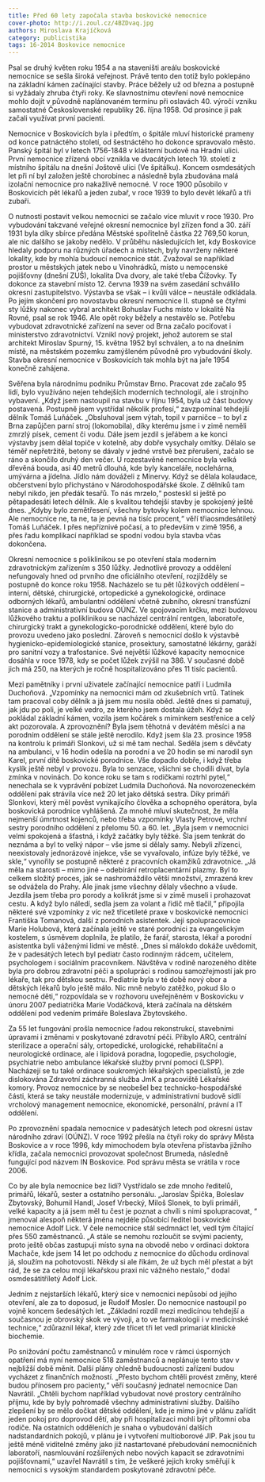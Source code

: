 ```yaml
---
title: Před 60 lety započala stavba boskovické nemocnice
cover-photo: http://i.zoul.cz/4BZDvaq.jpg
authors: Miroslava Krajíčková
category: publicistika
tags: 16-2014 Boskovice nemocnice
---
```

Psal se druhý květen roku 1954 a na staveništi areálu boskovické nemocnice se sešla široká veřejnost. Právě tento den totiž bylo poklepáno na základní kámen začínající stavby. Práce běžely už od března a postupně si vyžádaly zhruba čtyři roky. Ke slavnostnímu otevření nové nemocnice mohlo dojít v původně naplánovaném termínu při oslavách 40. výročí vzniku samostatné Československé republiky 26. října 1958. Od prosince ji pak začali využívat první pacienti.

Nemocnice v Boskovicích byla i předtím, o špitále mluví historické prameny od konce patnáctého století, od šestnáctého ho dokonce spravovalo město. Panský špitál byl v letech 1756-1848 v klášterní budově na Hradní ulici. První nemocnice zřízená obcí vznikla ve dvacátých letech 19. století z místního špitálu na dnešní Joštově ulici (Ve špitálku). Koncem osmdesátých let při ní byl založen ještě chorobinec a následně byla zbudována malá izolační nemocnice pro nakažlivě nemocné. V roce 1900 působilo v Boskovicích pět lékařů a jeden zubař, v roce 1939 to bylo devět lékařů a tři zubaři.

O nutnosti postavit velkou nemocnici se začalo více mluvit v roce 1930. Pro vybudování takzvané veřejné okresní nemocnice byl zřízen fond a 30. září 1931 byla díky sbírce předána Městské spořitelně částka 22 769,50 korun, ale nic dalšího se jakoby nedělo. V průběhu následujících let, kdy Boskovice hledaly podporu na různých úřadech a místech, byly navrženy některé lokality, kde by mohla budoucí nemocnice stát. Zvažoval se například prostor u městských jatek nebo u Vinohrádků, místo u nemocenské pojišťovny (dnešní ZUŠ), lokalita Dva dvory, ale také třeba Čížovky. Ty dokonce za stavební místo 12. června 1939 na svém zasedání schválilo okresní zastupitelstvo. Výstavba se však – i kvůli válce – neustále odkládala. Po jejím skončení pro novostavbu okresní nemocnice II. stupně se čtyřmi sty lůžky nakonec vybral architekt Bohuslav Fuchs místo v lokalitě Na Rovné, psal se rok 1946. Ale opět roky běžely a nestavělo se. Potřebu vybudovat zdravotnické zařízení na sever od Brna začalo pociťovat i ministerstvo zdravotnictví. Vznikl nový projekt, jehož autorem se stal architekt Miroslav Spurný, 15. května 1952 byl schválen, a to na dnešním místě, na městském pozemku zamýšleném původně pro vybudování školy. Stavba okresní nemocnice v Boskovicích tak mohla být na jaře 1954 konečně zahájena.

Svěřena byla národnímu podniku Průmstav Brno. Pracovat zde začalo 95 lidí, bylo využíváno nejen tehdejších moderních technologií, ale i strojního vybavení. „Když jsem nastoupil na stavbu v říjnu 1954, byla už část budovy postavená. Postupně jsem vystřídal několik profesí,“ zavzpomínal tehdejší dělník Tomáš Luňáček. „Obsluhoval jsem výtah, topil v parničce – to byl z Brna zapůjčen parní stroj (lokomobila), díky kterému jsme i v zimě neměli zmrzlý písek, cement či vodu. Dále jsem jezdil s jeřábem a ke konci výstavby jsem dělal topiče v kotelně, aby dobře vysychaly omítky. Dělalo se téměř nepřetržitě, betony se dávaly v jedné vrstvě bez přerušení, začalo se ráno a skončilo druhý den večer. U rozestavěné nemocnice byla velká dřevěná bouda, asi 40 metrů dlouhá, kde byly kanceláře, noclehárna, umývárna a jídelna. Jídlo nám dováželi z Minervy. Když se dělala kolaudace, občerstvení bylo přichystáno v Národohospodářské škole. Z dělníků tam nebyl nikdo, jen předák tesařů. To nás mrzelo,“ posteskl si ještě po pětapadesáti letech dělník. Ale s kvalitou tehdejší stavby je spokojený ještě dnes. „Kdyby bylo zemětřesení, všechny bytovky kolem nemocnice lehnou. Ale nemocnice ne, ta ne, ta je pevná na tisíc procent,“ věří třiaosmdesátiletý Tomáš Luňáček. I přes nepříznivé počasí, a to především v zimě 1956, a přes řadu komplikací například se spodní vodou byla stavba včas dokončena.

Okresní nemocnice s poliklinikou se po otevření stala moderním zdravotnickým zařízením s 350 lůžky. Jednotlivé provozy a oddělení nefungovaly hned od prvního dne oficiálního otevření, rozjížděly se postupně do konce roku 1958. Nacházelo se tu pět lůžkových oddělení – interní, dětské, chirurgické, ortopedické a gynekologické, ordinace odborných lékařů, ambulantní oddělení včetně zubního, okresní transfúzní stanice a administrativní budova OÚNZ. Ve spojovacím krčku, mezi budovou lůžkového traktu a poliklinikou se nacházel centrální rentgen, laboratoře, chirurgický trakt a gynekologicko-porodnické oddělení, které bylo do provozu uvedeno jako poslední. Zároveň s nemocnicí došlo k výstavbě hygienicko-epidemiologické stanice, prosektury, samostatné lékárny, garáží pro sanitní vozy a trafostanice. Své největší lůžkové kapacity nemocnice dosáhla v roce 1978, kdy se počet lůžek zvýšil na 386. V současné době jich má 250, na kterých je ročně hospitalizováno přes 11 tisíc pacientů.

Mezi pamětníky i první uživatele začínající nemocnice patří i Ludmila Duchoňová. „Vzpomínky na nemocnici mám od zkušebních vrtů. Tatínek tam pracoval coby dělník a já jsem mu nosila oběd. Ještě dnes si pamatuji, jak jdu po poli, je velké vedro, ze kterého jsem dostala úžeh. Když se pokládal základní kámen, vozila jsem kočárek s miminkem sestřenice a celý akt pozorovala. A zprovoznění? Byla jsem těhotná v devátém měsíci a na porodním oddělení se stále ještě nerodilo. Když jsem šla 23. prosince 1958 na kontrolu k primáři Slonkovi, už si mě tam nechal. Seděla jsem s děvčaty na ambulanci, v 16 hodin odešla na porodní a ve 20 hodin se mi narodil syn Karel, první dítě boskovické porodnice. Vše dopadlo dobře, i když třeba kyslík ještě nebyl v provozu. Byla to senzace, všichni se chodili dívat, byla zmínka v novinách. Do konce roku se tam s rodičkami roztrhl pytel,“ nenechala se k vyprávění pobízet Ludmila Duchoňová. Na novorozeneckém oddělení pak strávila více než 20 let jako dětská sestra. Díky primáři Slonkovi, který měl pověst vynikajícího člověka a schopného operátora, byla boskovická porodnice vyhlášená. Za mnohé mluví skutečnost, že měla nejmenší úmrtnost kojenců, nebo třeba vzpomínky Vlasty Petrové, vrchní sestry porodního oddělení z přelomu 50. a 60. let. „Byla jsem v nemocnici velmi spokojená a šťastná, i když začátky byly těžké. Šla jsem tenkrát do neznáma a byl to velký nápor – vše jsme si dělaly samy. Nebyli zřízenci, neexistovaly jednorázové injekce, vše se vyvařovalo, infúze byly těžké, ve skle,“ vynořily se postupně některé z pracovních okamžiků zdravotnice. „Já měla na starosti – mimo jiné – odebírání retroplacentární plazmy. Byl to celkem složitý proces, jak se nashromáždilo větší množství, zmrazená krev se odvážela do Prahy. Ale jinak jsme všechny dělaly všechno a všude. Jezdila jsem třeba pro porody a kolikrát jsme si v zimě museli i prohazovat cestu. A když bylo náledí, sedla jsem za volant a řidič mě tlačil,“ připojila některé své vzpomínky z víc než třicetileté praxe v boskovické nemocnici Františka Tomanová, další z porodních asistentek. Její spolupracovnice Marie Holubová, která začínala ještě ve staré porodnici za evangelickým kostelem, s úsměvem doplnila, že platilo, že farář, starosta, lékař a porodní asistentka byli váženými lidmi ve městě. „Dnes si málokdo dokáže uvědomit, že v padesátých letech byl pediatr často rodinným rádcem, učitelem, psychologem i sociálním pracovníkem. Návštěva v rodině narozeného dítěte byla pro dobrou zdravotní péči a spolupráci s rodinou samozřejmostí jak pro lékaře, tak pro dětskou sestru. Pediatrie byla v té době nový obor a dětských lékařů bylo ještě málo. Nic mně nebylo zatěžko, pokud šlo o nemocné děti,“ rozpovídala se v rozhovoru uveřejněném v Boskovicku v únoru 2007 pediatrička Marie Vodáčková, která začínala na dětském oddělení pod vedením primáře Boleslava Zbytovského.

Za 55 let fungování prošla nemocnice řadou rekonstrukcí, stavebními úpravami i změnami v poskytované zdravotní péči. Přibylo ARO, centrální sterilizace a operační sály, ortopedické, urologické, rehabilitační a neurologické ordinace, ale i lipidová poradna, logopedie, psychologie, psychiatrie nebo ambulance lékařské služby první pomoci (LSPP). Nacházejí se tu také ordinace soukromých lékařských specialistů, je zde dislokována Zdravotní záchranná služba JmK a pracoviště Lékařské komory. Provoz nemocnice by se neobešel bez technicko-hospodářské části, která se taky neustále modernizuje, v administrativní budově sídlí vrcholový management nemocnice, ekonomické, personální, právní a IT oddělení. 

Po zprovoznění spadala nemocnice v padesátých letech pod okresní ústav národního zdraví (OÚNZ). V roce 1992 přešla na čtyři roky do správy Města Boskovice a v roce 1996, kdy mimochodem byla otevřena přístavba jižního křídla, začala nemocnici provozovat společnost Brumeda, následně fungující pod názvem IN Boskovice. Pod správu města se vrátila v roce 2006.

Co by ale byla nemocnice bez lidí? Vystřídalo se zde mnoho ředitelů, primářů, lékařů, sester a ostatního personálu. „Jaroslav Špička, Boleslav Zbytovský, Bohumil Handl, Josef Vrbecký, Miloš Slonek, to byli primáři, velké kapacity a já jsem měl tu čest je poznat a chvíli s nimi spolupracovat, “ jmenoval alespoň některá jména nejdéle působící ředitel boskovické nemocnice Adolf Lick. V čele nemocnice stál sedmnáct let, vedl tým čítající přes 550 zaměstnanců. „A stále se nemohu rozloučit se svými pacienty, proto ještě občas zastupuji místo syna na obvodě nebo v ordinaci doktora Machače, kde jsem 14 let po odchodu z nemocnice do důchodu ordinoval já, sloužím na pohotovosti. Někdy si ale říkám, že už bych měl přestat a být rád, že se za celou moji lékařskou praxi nic vážného nestalo,“ dodal osmdesátitříletý Adolf Lick. 

Jedním z nejstarších lékařů, který sice v nemocnici nepůsobí od jejího otevření, ale za to doposud, je Rudolf Mosler. Do nemocnice nastoupil po vojně koncem šedesátých let. „Základní rozdíl mezi medicínou tehdejší a současnou je obrovský skok ve vývoji, a to ve farmakologii i v medicínské technice,“ zdůraznil lékař, který zde třicet tři let vedl primariát klinické biochemie.

Po snižování počtu zaměstnanců v minulém roce v rámci úsporných opatření má nyní nemocnice 518 zaměstnanců a neplánuje tento stav v nejbližší době měnit. Další plány ohledně budoucnosti zařízení budou vycházet z finančních možností. „Přesto bychom chtěli provést změny, které budou přínosem pro pacienty,“ věří současný jednatel nemocnice Dan Navrátil. „Chtěli bychom například vybudovat nové prostory centrálního příjmu, kde by byly pohromadě všechny administrativní služby. Dalšího zlepšení by se mělo dočkat dětské oddělení, kde je mimo jiné v plánu zařídit jeden pokoj pro doprovod dětí, aby při hospitalizaci mohli být přítomni oba rodiče. Na ostatních odděleních je snaha o vybudování dalších nadstandardních pokojů, v plánu je i vytvoření multioborové JIP. Pak jsou tu ještě méně viditelné změny jako již nastartované přebudování nemocničních laboratoří, nasmlouvání rozšířených nebo nových kapacit se zdravotními pojišťovnami,“ uzavřel Navrátil s tím, že veškeré jejich kroky směřují k nemocnici s vysokým standardem poskytované zdravotní péče.

